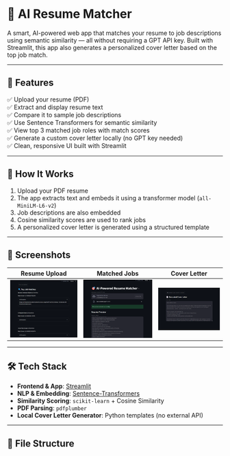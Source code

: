 # 🎯 AI Resume Matcher

A smart, AI-powered web app that matches your resume to job descriptions using semantic similarity — all without requiring a GPT API key. Built with Streamlit, this app also generates a personalized cover letter based on the top job match.

---

## 🚀 Features

✅ Upload your resume (PDF)  
✅ Extract and display resume text  
✅ Compare it to sample job descriptions  
✅ Use Sentence Transformers for semantic similarity  
✅ View top 3 matched job roles with match scores  
✅ Generate a custom cover letter locally (no GPT key needed)  
✅ Clean, responsive UI built with Streamlit  

---

## 🧠 How It Works

1. Upload your PDF resume  
2. The app extracts text and embeds it using a transformer model (`all-MiniLM-L6-v2`)  
3. Job descriptions are also embedded  
4. Cosine similarity scores are used to rank jobs  
5. A personalized cover letter is generated using a structured template

---

## 📸 Screenshots

| Resume Upload | Matched Jobs | Cover Letter |
|---------------|--------------|--------------|
| ![upload](screenshots/upload.png) | ![matches](screenshots/matches.png) | ![letter](screenshots/letter.png) |



---

## 🛠️ Tech Stack

- **Frontend & App**: [Streamlit](https://streamlit.io/)
- **NLP & Embedding**: [Sentence-Transformers](https://www.sbert.net/)
- **Similarity Scoring**: `scikit-learn` + Cosine Similarity
- **PDF Parsing**: `pdfplumber`
- **Local Cover Letter Generator**: Python templates (no external API)

---

## 📂 File Structure


